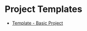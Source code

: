 # Project Templates

- [Template - Basic Project](https://github.com/paulAlexSerban/tpl--basic-prj)

<!--
- [Reverse Proxy Web Server (Nginx, Httpd)](https://github.com/paulAlexSerban/tpl--nginx-proxy--httpd-server)
- [ExpressJS (NodeJS v14)](https://github.com/paulAlexSerban/template-nodejs-14)
- [ExpressJS - Redis (NodeJS v14)](https://github.com/paulAlexSerban/template-nodejs-redis)
- [ExpressJS - EJS (NodeJS v14)](https://github.com/paulAlexSerban/ejs-template)
- [Style Guide Template](https://github.com/paulAlexSerban/style-guide-template)

## To Do's:
- LAMP Project Template
- Wordpress Project Template
- NMP Proejct Template
- MERN Project Template
- MEAN Proejct Template
- MEVN Project Template
